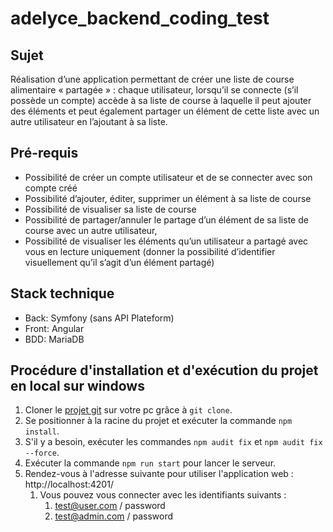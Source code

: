 # adelyce_backend_coding_test

## Sujet

Réalisation d’une application permettant de créer une liste de course alimentaire « partagée » : chaque utilisateur, lorsqu’il se connecte (s’il possède un compte) accède à sa liste de course à laquelle il peut ajouter des éléments et peut également partager un élément de cette liste avec un autre utilisateur en l’ajoutant à sa liste.

## Pré-requis

- Possibilité de créer un compte utilisateur et de se connecter avec son compte créé
- Possibilité d’ajouter, éditer, supprimer un élément à sa liste de course
- Possibilité de visualiser sa liste de course
- Possibilité de partager/annuler le partage d’un élément de sa liste de course avec un autre utilisateur,
- Possibilité de visualiser les éléments qu’un utilisateur a partagé avec vous en lecture uniquement (donner la possibilité d’identifier visuellement qu’il s’agit d’un élément partagé)

## Stack technique
- Back: Symfony (sans API Plateform)
- Front: Angular
- BDD: MariaDB

## Procédure d'installation et d'exécution du projet en local sur windows
1. Cloner le [projet git](https://github.com/abonnin37/adelyce_frontend_coding_test) sur votre pc grâce à `git clone`.
2. Se positionner à la racine du projet et exécuter la commande `npm install`.
3. S'il y a besoin, exécuter les commandes `npm audit fix` et `npm audit fix --force`.
4. Exécuter la commande `npm run start` pour lancer le serveur.
5. Rendez-vous à l'adresse suivante pour utiliser l'application web : http://localhost:4201/
   1. Vous pouvez vous connecter avec les identifiants suivants :
      1. test@user.com / password
      2. test@admin.com / password
